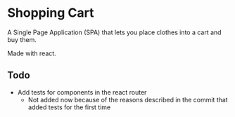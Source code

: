 # Shopping Cart

A Single Page Application (SPA) that lets you place clothes
into a cart and buy them.

Made with react.

## Todo

- Add tests for components in the react router
    - Not added now because of the reasons described in
      the commit that added tests for the first time

